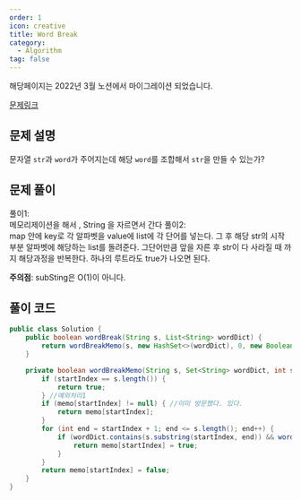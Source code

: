 ```yaml
---
order: 1
icon: creative
title: Word Break
category:
  - Algorithm
tag: false
---
```


해당페이지는 2022년 3월 노션에서 마이그레이션 되었습니다.

[문제링크](https://leetcode.com/problems/word-break/)

## 문제 설명

문자열 `str`과 `word`가 주어지는데 해당 `word`를 조합해서 `str`을 만들 수 있는가?

## 문제 풀이

풀이1:  
메모리제이션을 해서 , String 을 자르면서 간다
풀이2:  
map 안에 key로 각 알파벳을 value에 list에 각 단어를 넣는다.
그 후 해당 str의 시작부분 알파벳에 해당하는 list를 돌려준다.
그단어만큼 앞을 자른 후 str이 다 사라질 때 까지 해당과정을 반복한다. 하나의 루트라도 true가 나오면 된다.

**주의점**: subSting은 O(1)이 아니다.

## 풀이 코드

```java
public class Solution {
    public boolean wordBreak(String s, List<String> wordDict) {
        return wordBreakMemo(s, new HashSet<>(wordDict), 0, new Boolean[s.length()]);
    }

    private boolean wordBreakMemo(String s, Set<String> wordDict, int startIndex, Boolean[] memo) {
        if (startIndex == s.length()) {
            return true;
        } //예외처리1
        if (memo[startIndex] != null) { //이미 방문했다. 있다.
            return memo[startIndex];
        }
        for (int end = startIndex + 1; end <= s.length(); end++) {
            if (wordDict.contains(s.substring(startIndex, end)) && wordBreakMemo(s, wordDict, end, memo)) { //앞에서 자른 값과, 뒤에있는 값들로도 재귀를 돌렸을 때 true 라면
                return memo[startIndex] = true;
            }
        }
        return memo[startIndex] = false;
    }
}
```
